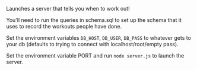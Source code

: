 Launches a server that tells you when to work out!

You'll need to run the queries in schema.sql to set up the schema that it uses to record the workouts people have done.

Set the environment variables `DB_HOST`, `DB_USER`, `DB_PASS` to whatever gets to your db (defaults to trying to connect with localhost/root/empty pass).

Set the environment variable PORT and run `node server.js` to launch the server.

